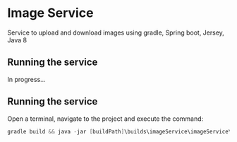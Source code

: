 # Image Service
Service to upload and download images using gradle, Spring boot, Jersey, Java 8 

## Running the service
In progress...

## Running the service
Open a terminal, navigate to the project and execute the command:
```java
gradle build && java -jar [buildPath]\builds\imageService\imageService\libs\gs-spring-boot-0.1.0.jar
```